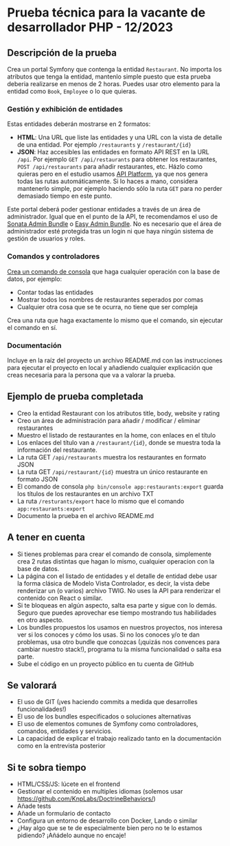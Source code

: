 # Prueba técnica para la vacante de desarrollador PHP - 12/2023

## Descripción de la prueba

Crea un portal Symfony que contenga la entidad `Restaurant`. No importa los atributos que tenga la entidad, mantenlo simple puesto que esta prueba deberia realizarse en menos de 2 horas. Puedes usar otro elemento para la entidad como `Book`, `Employee` o lo que quieras.

### Gestión y exhibición de entidades

Estas entidades deberán mostrarse en 2 formatos:

* **HTML**: Una URL que liste las entidades y una URL con la vista de detalle de una entidad. Por ejemplo `/restaurants` y `/restaurant/{id}`
* **JSON**: Haz accesibles las entidades en formato API REST en la URL `/api`. Por ejemplo `GET /api/restaurants` para obtener los restaurantes, `POST /api/restaurants` para añadir restaurantes, etc. Házlo como quieras pero en el estudio usamos [API Platform](https://api-platform.com/docs/core/getting-started/), ya que nos genera todas las rutas automáticamente. Si lo haces a mano, considera mantenerlo simple, por ejemplo haciendo sólo la ruta `GET` para no perder demasiado tiempo en este punto.

Este portal deberá poder gestionar entidades a través de un área de administrador. Igual que en el punto de la API, te recomendamos el uso de [Sonata Admin Bundle](https://symfony.com/bundles/SonataAdminBundle/current/index.html) o [Easy Admin Bundle](https://symfony.com/bundles/EasyAdminBundle/4.x/index.html). No es necesario que el área de administrador esté protegida tras un login ni que haya ningún sistema de gestión de usuarios y roles.

### Comandos y controladores

[Crea un comando de consola](https://symfony.com/doc/current/console.html#creating-a-command) que haga cualquier operación con la base de datos, por ejemplo:

* Contar todas las entidades
* Mostrar todos los nombres de restaurantes seperados por comas
* Cualquier otra cosa que se te ocurra, no tiene que ser compleja

Crea una ruta que haga exactamente lo mismo que el comando, sin ejecutar el comando en sí.

### Documentación

Incluye en la raíz del proyecto un archivo README.md con las instrucciones para ejecutar el proyecto en local y añadiendo cualquier explicación que creas necesaria para la persona que va a valorar la prueba.

## Ejemplo de prueba completada

* Creo la entidad Restaurant con los atributos title, body, website y rating
* Creo un área de administración para añadir / modificar / eliminar restaurantes
* Muestro el listado de restaurantes en la home, con enlaces en el título
* Los enlaces del título van a `/restaurant/{id}`, donde se muestra toda la información del restaurante.
* La ruta GET `/api/restaurants` muestra los restaurantes en formato JSON
* La ruta GET `/api/restaurant/{id}` muestra un único restaurante en formato JSON
* El comando de consola `php bin/console app:restaurants:export` guarda los títulos de los restaurantes en un archivo TXT
* La ruta `/resturants/export` hace lo mismo que el comando `app:restaurants:export`
* Documento la prueba en el archivo README.md

## A tener en cuenta

* Si tienes problemas para crear el comando de consola, simplemente crea 2 rutas distintas que hagan lo mismo, cualquier operacion con la base de datos.
* La página con el listado de entidades y el detalle de entidad debe usar la forma clásica de Modelo Vista Controlador, es decir, la vista debe renderizar un (o varios) archivo TWIG. No uses la API para renderizar el contenido con React o similar.
* Si te bloqueas en algún aspecto, salta esa parte y sigue con lo demás. Seguro que puedes aprovechar ese tiempo mostrando tus habilidades en otro aspecto.
* Los bundles propuestos los usamos en nuestros proyectos, nos interesa ver si los conoces y cómo los usas. Si no los conoces y/o te dan problemas, usa otro bundle que conozcas (¡quizás nos convences para cambiar nuestro stack!), programa tu la misma funcionalidad o salta esa parte.
* Sube el código en un proyecto público en tu cuenta de GitHub

## Se valorará

* El uso de GIT (¡ves haciendo commits a medida que desarrolles funcionalidades!)
* El uso de los bundles especificados o soluciones alternativas
* El uso de elementos comunes de Symfony como controladores, comandos, entidades y servicios.
* La capacidad de explicar el trabajo realizado tanto en la documentación como en la entrevista posterior

## Si te sobra tiempo

* HTML/CSS/JS: lúcete en el frontend
* Gestionar el contenido en multiples idiomas (solemos usar https://github.com/KnpLabs/DoctrineBehaviors/)
* Añade tests
* Añade un formulario de contacto
* Configura un entorno de desarrollo con Docker, Lando o similar
* ¿Hay algo que se te de especialmente bien pero no te lo estamos pidiendo? ¡Añádelo aunque no encaje!

